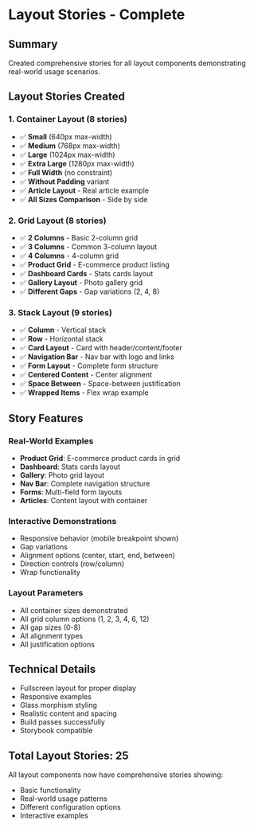 # Layout Stories - Complete

## Summary
Created comprehensive stories for all layout components demonstrating real-world usage scenarios.

## Layout Stories Created

### 1. Container Layout (8 stories)
- ✅ **Small** (640px max-width)
- ✅ **Medium** (768px max-width)  
- ✅ **Large** (1024px max-width)
- ✅ **Extra Large** (1280px max-width)
- ✅ **Full Width** (no constraint)
- ✅ **Without Padding** variant
- ✅ **Article Layout** - Real article example
- ✅ **All Sizes Comparison** - Side by side

### 2. Grid Layout (8 stories)
- ✅ **2 Columns** - Basic 2-column grid
- ✅ **3 Columns** - Common 3-column layout
- ✅ **4 Columns** - 4-column grid
- ✅ **Product Grid** - E-commerce product listing
- ✅ **Dashboard Cards** - Stats cards layout
- ✅ **Gallery Layout** - Photo gallery grid
- ✅ **Different Gaps** - Gap variations (2, 4, 8)

### 3. Stack Layout (9 stories)
- ✅ **Column** - Vertical stack
- ✅ **Row** - Horizontal stack
- ✅ **Card Layout** - Card with header/content/footer
- ✅ **Navigation Bar** - Nav bar with logo and links
- ✅ **Form Layout** - Complete form structure
- ✅ **Centered Content** - Center alignment
- ✅ **Space Between** - Space-between justification
- ✅ **Wrapped Items** - Flex wrap example

## Story Features

### Real-World Examples
- **Product Grid**: E-commerce product cards in grid
- **Dashboard**: Stats cards layout
- **Gallery**: Photo grid layout
- **Nav Bar**: Complete navigation structure
- **Forms**: Multi-field form layouts
- **Articles**: Content layout with container

### Interactive Demonstrations
- Responsive behavior (mobile breakpoint shown)
- Gap variations
- Alignment options (center, start, end, between)
- Direction controls (row/column)
- Wrap functionality

### Layout Parameters
- All container sizes demonstrated
- All grid column options (1, 2, 3, 4, 6, 12)
- All gap sizes (0-8)
- All alignment types
- All justification options

## Technical Details
- Fullscreen layout for proper display
- Responsive examples
- Glass morphism styling
- Realistic content and spacing
- Build passes successfully
- Storybook compatible

## Total Layout Stories: 25

All layout components now have comprehensive stories showing:
- Basic functionality
- Real-world usage patterns
- Different configuration options
- Interactive examples
